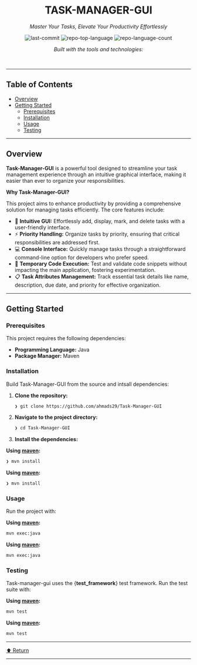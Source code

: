 <div id="top">

<!-- HEADER STYLE: CLASSIC -->
<div align="center">


# TASK-MANAGER-GUI

<em>Master Your Tasks, Elevate Your Productivity Effortlessly</em>

<!-- BADGES -->
<img src="https://img.shields.io/github/last-commit/ahmads29/Task-Manager-GUI?style=flat&logo=git&logoColor=white&color=0080ff" alt="last-commit">
<img src="https://img.shields.io/github/languages/top/ahmads29/Task-Manager-GUI?style=flat&color=0080ff" alt="repo-top-language">
<img src="https://img.shields.io/github/languages/count/ahmads29/Task-Manager-GUI?style=flat&color=0080ff" alt="repo-language-count">

<em>Built with the tools and technologies:</em>


</div>
<br>

---

## Table of Contents

- [Overview](#overview)
- [Getting Started](#getting-started)
    - [Prerequisites](#prerequisites)
    - [Installation](#installation)
    - [Usage](#usage)
    - [Testing](#testing)

---

## Overview

**Task-Manager-GUI** is a powerful tool designed to streamline your task management experience through an intuitive graphical interface, making it easier than ever to organize your responsibilities.

**Why Task-Manager-GUI?**

This project aims to enhance productivity by providing a comprehensive solution for managing tasks efficiently. The core features include:

- 🎨 **Intuitive GUI:** Effortlessly add, display, mark, and delete tasks with a user-friendly interface.
- ⚡ **Priority Handling:** Organize tasks by priority, ensuring that critical responsibilities are addressed first.
- 💻 **Console Interface:** Quickly manage tasks through a straightforward command-line option for developers who prefer speed.
- 🧪 **Temporary Code Execution:** Test and validate code snippets without impacting the main application, fostering experimentation.
- 📋 **Task Attributes Management:** Track essential task details like name, description, due date, and priority for effective organization.

---

## Getting Started

### Prerequisites

This project requires the following dependencies:

- **Programming Language:** Java
- **Package Manager:** Maven

### Installation

Build Task-Manager-GUI from the source and intsall dependencies:

1. **Clone the repository:**

    ```sh
    ❯ git clone https://github.com/ahmads29/Task-Manager-GUI
    ```

2. **Navigate to the project directory:**

    ```sh
    ❯ cd Task-Manager-GUI
    ```

3. **Install the dependencies:**

**Using [maven](https://maven.apache.org/):**

```sh
❯ mvn install
```
**Using [maven](https://maven.apache.org/):**

```sh
❯ mvn install
```

### Usage

Run the project with:

**Using [maven](https://maven.apache.org/):**

```sh
mvn exec:java
```
**Using [maven](https://maven.apache.org/):**

```sh
mvn exec:java
```

### Testing

Task-manager-gui uses the {__test_framework__} test framework. Run the test suite with:

**Using [maven](https://maven.apache.org/):**

```sh
mvn test
```
**Using [maven](https://maven.apache.org/):**

```sh
mvn test
```

---

<div align="left"><a href="#top">⬆ Return</a></div>

---

